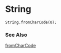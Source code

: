 # String

```cards
String.fromCharCode(0);
```

### See Also

[fromCharCode](/reference//math/string-from-char-code)
